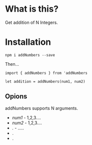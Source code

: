 # What is this?

Get addition of N Integers.

# Installation

`npm i addNumbers --save`

Then...

```
import { addNumbers } from 'addNumbers

let addition = addNumbers(num1, num2)
```

## Opions

addNumbers supports N arguments.

* *num1* - 1,2,3....
* *num2* - 1,2,3....
* *.* - .....
* .
* .